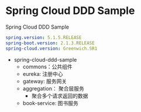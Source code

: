 # Spring Cloud DDD Sample

Spring Cloud DDD Sample 

```yaml
spring.version: 5.1.5.RELEASE
spring-boot.version: 2.1.3.RELEASE
spring-cloud.version: Greenwich.SR1
```

- spring-cloud-ddd-sample
    - commons：公共组件
    - eureka: 注册中心
    - gateway: 服务网关
    - aggregation： 聚合层服务
        - 聚合多个请求返回的数据
    - book-service: 图书服务

